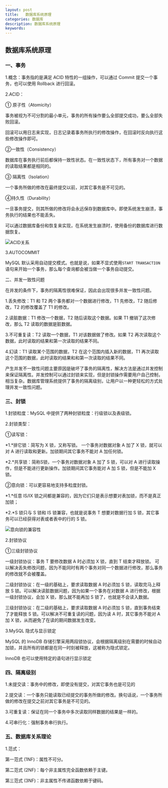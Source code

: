 ```yaml
---
layout: post
title:   数据库系统原理
categories: 数据库
description: 数据库系统原理
keywords: 
---
```


## 数据库系统原理

### 一、事务

1.概念：事务指的是满足 ACID 特性的一组操作，可以通过 Commit 提交一个事务，也可以使用 Rollback 进行回滚。 

2.ACID：

① 原子性（Atomicity）

事务被视为不可分割的最小单元，事务的所有操作要么全部提交成功，要么全部失败回滚。

回滚可以用日志来实现，日志记录着事务所执行的修改操作，在回滚时反向执行这些修改操作即可。

②一致性（Consistency）

数据库在事务执行前后都保持一致性状态。在一致性状态下，所有事务对一个数据的读取结果都是相同的。

③ 隔离性（Isolation）

一个事务所做的修改在最终提交以前，对其它事务是不可见的。

④持久性（Durability）

一旦事务提交，则其所做的修改将会永远保存到数据库中。即使系统发生崩溃，事务执行的结果也不能丢失。

可以通过数据库备份和恢复来实现，在系统发生崩溃时，使用备份的数据库进行数据恢复。

![ACID关系](H:\gitBlog\DingJiaYing.github.io\_posts\img\ACID.jpg)

3.AUTOCOMMIT

MySQL 默认采用自动提交模式。也就是说，如果不显式使用`START TRANSACTION`语句来开始一个事务，那么每个查询都会被当做一个事务自动提交。

 二、并发一致性问题

在并发的条件下，事务的隔离性很难保证，因此会出现很多并发一致性问题。

1.丢失修改：T1 和 T2 两个事务都对一个数据进行修改，T1 先修改，T2 随后修改，T2 的修改覆盖了 T1 的修改。

2.读脏数据：T1 修改一个数据，T2 随后读取这个数据。如果 T1 撤销了这次修改，那么 T2 读取的数据是脏数据。

3.不可重复读：T2 读取一个数据，T1 对该数据做了修改。如果 T2 再次读取这个数据，此时读取的结果和第一次读取的结果不同。 

4.幻读：T1 读取某个范围的数据，T2 在这个范围内插入新的数据，T1 再次读取这个范围的数据，此时读取的结果和和第一次读取的结果不同。



产生并发不一致性问题主要原因是破坏了事务的隔离性，解决方法是通过并发控制来保证隔离性。并发控制可以通过封锁来实现，但是封锁操作需要用户自己控制，相当复杂。数据库管理系统提供了事务的隔离级别，让用户以一种更轻松的方式处理并发一致性问题。

### 三、封锁

1.封锁粒度：MySQL 中提供了两种封锁粒度：行级锁以及表级锁。 

2.封锁类型：

①读写锁：

*1.*排它锁：简写为 X 锁，又称写锁。 一个事务对数据对象 A 加了 X 锁，就可以对 A 进行读取和更新。加锁期间其它事务不能对 A 加任何锁。

*2.*共享锁：简称S锁，一个事务对数据对象 A 加了 S 锁，可以对 A 进行读取操作，但是不能进行更新操作。加锁期间其它事务能对 A 加 S 锁，但是不能加 X 锁。

②意向锁：可以更容易地支持多粒度封锁。 

*1.*任意 IS/IX 锁之间都是兼容的，因为它们只是表示想要对表加锁，而不是真正加锁；

*2.*S 锁只与 S 锁和 IS 锁兼容，也就是说事务 T 想要对数据行加 S 锁，其它事务可以已经获得对表或者表中的行的 S 锁。

![意向锁的兼容性](H:\gitBlog\DingJiaYing.github.io\_posts\img\意向锁.jpg)

2.封锁协议

①三级封锁协议

一级封锁协议：事务 T 要修改数据 A 时必须加 X 锁，直到 T 结束才释放锁。 可以解决丢失修改问题，因为不能同时有两个事务对同一个数据进行修改，那么事务的修改就不会被覆盖。 

二级封锁协议：在一级的基础上，要求读取数据 A 时必须加 S 锁，读取完马上释放 S 锁。可以解决读脏数据问题，因为如果一个事务在对数据 A 进行修改，根据 一级封锁协议，会加 X 锁，那么就不能再加 S 锁了，也就是不会读入数据。

三级封锁协议：在二级的基础上，要求读取数据 A 时必须加 S 锁，直到事务结束了才能释放 S 锁。可以解决不可重复读的问题，因为读 A 时，其它事务不能对 A 加 X 锁，从而避免了在读的期间数据发生改变。

3.MySQL 隐式与显示锁定

MySQL 的 InnoDB 存储引擎采用两段锁协议，会根据隔离级别在需要的时候自动加锁，并且所有的锁都是在同一时刻被释放，这被称为隐式锁定。

InnoDB 也可以使用特定的语句进行显示锁定

### 四、隔离级别

1.未提交读：事务中的修改，即使没有提交，对其它事务也是可见的

2.提交读：一个事务只能读取已经提交的事务所做的修改。换句话说，一个事务所做的修改在提交之前对其它事务是不可见的。

3.可重复读：保证在同一个事务中多次读取同样数据的结果是一样的。

4.可串行化：强制事务串行执行。

### 五、数据库关系理论

1.范式：

第一范式 (1NF)：属性不可分。

第二范式 (2NF)：每个非主属性完全函数依赖于主键。

 第三范式 (3NF)：非主属性不传递函数依赖于键码。

